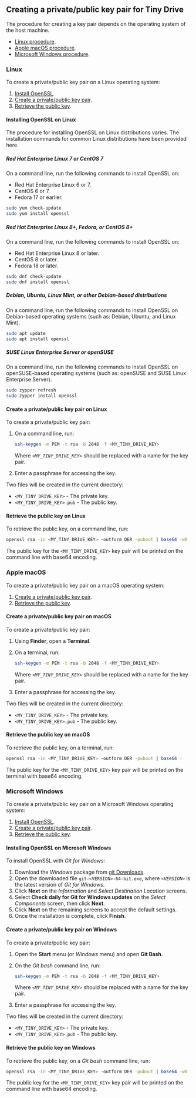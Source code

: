 ## Creating a private/public key pair for Tiny Drive
The procedure for creating a key pair depends on the operating system of the host machine.

* [Linux procedure](#linux).
* [Apple macOS procedure](#applemacos).
* [Microsoft Windows procedure](#microsoftwindows).

### Linux
To create a private/public key pair on a Linux operating system:

1. [Install OpenSSL](#installingopensslonlinux).
1. [Create a private/public key pair](#createaprivatepublickeypaironlinux).
1. [Retrieve the public key](#retrievethepublickeyonlinux).

#### Installing OpenSSL on Linux
The procedure for installing OpenSSL on Linux distributions varies. The installation commands for common Linux distributions have been provided here.

##### Red Hat Enterprise Linux 7 or CentOS 7
On a command line, run the following commands to install OpenSSL on:

* Red Hat Enterprise Linux 6 or 7.
* CentOS 6 or 7.
* Fedora 17 or earlier.

```sh
sudo yum check-update
sudo yum install openssl
```

##### Red Hat Enterprise Linux 8+, Fedora, or CentOS 8+
On a command line, run the following commands to install OpenSSL on:

* Red Hat Enterprise Linux 8 or later.
* CentOS 8 or later.
* Fedora 18 or later.

```sh
sudo dnf check-update
sudo dnf install openssl
```

##### Debian, Ubuntu, Linux Mint, or other Debian-based distributions
On a command line, run the following commands to install OpenSSL on Debian-based operating systems (such as: Debian, Ubuntu, and Linux Mint).

```sh
sudo apt update
sudo apt install openssl
```

##### SUSE Linux Enterprise Server or openSUSE
On a command line, run the following commands to install OpenSSL on openSUSE-based operating systems (such as: openSUSE and SUSE Linux Enterprise Server).

```sh
sudo zypper refresh
sudo zypper install openssl
```

#### Create a private/public key pair on Linux
To create a private/public key pair:

1. On a command line, run:

    ```sh
    ssh-keygen -m PEM -t rsa -b 2048 -f <MY_TINY_DRIVE_KEY>
    ```
    Where _`<MY_TINY_DRIVE_KEY>`_ should be replaced with a name for the key pair.

2. Enter a passphrase for accessing the key.

Two files will be created in the current directory:

* `<MY_TINY_DRIVE_KEY>` - The private key.
* `<MY_TINY_DRIVE_KEY>.pub` - The public key.

#### Retrieve the public key on Linux
To retrieve the public key, on a command line, run:

```sh
openssl rsa -in <MY_TINY_DRIVE_KEY> -outform DER -pubout | base64 -w0
```

The public key for the `<MY_TINY_DRIVE_KEY>` key pair will be printed on the command line with base64 encoding.

### Apple macOS

To create a private/public key pair on a macOS operating system:

1. [Create a private/public key pair](#createaprivatepublickeypaironmacos).
1. [Retrieve the public key](#retrievethepublickeyonmacos).

#### Create a private/public key pair on macOS
To create a private/public key pair:

1. Using **Finder**, open a **Terminal**.
1. On a terminal, run:

    ```sh
    ssh-keygen -m PEM -t rsa -b 2048 -f <MY_TINY_DRIVE_KEY>
    ```
    Where _`<MY_TINY_DRIVE_KEY>`_ should be replaced with a name for the key pair.

1. Enter a passphrase for accessing the key.

Two files will be created in the current directory:

* `<MY_TINY_DRIVE_KEY>` - The private key.
* `<MY_TINY_DRIVE_KEY>.pub` - The public key.

#### Retrieve the public key on macOS
To retrieve the public key, on a terminal, run:

```sh
openssl rsa -in <MY_TINY_DRIVE_KEY> -outform DER -pubout | base64 -
```

The public key for the `<MY_TINY_DRIVE_KEY>` key pair will be printed on the terminal with base64 encoding.

### Microsoft Windows
To create a private/public key pair on a Microsoft Windows operating system:

1. [Install OpenSSL](#installingopensslonmicrosoftwindows).
1. [Create a private/public key pair](#createaprivatepublickeypaironwindows).
1. [Retrieve the public key](#retrievethepublickeyonwindows).

#### Installing OpenSSL on Microsoft Windows
To install OpenSSL with _Git for Windows_:

1. Download the _Windows_ package from [git Downloads](https://git-scm.com/downloads).
1. Open the downloaded file `git-<VERSION>-64-bit.exe`, where _`<VERSION>`_ is the latest version of _Git for Windows_.
1. Click **Next** on the _Information_ and _Select Destination Location_ screens.
1. Select **Check daily for Git for Windows updates** on the *Select Components* screen, then click **Next**.
1. Click **Next** on the remaining screens to accept the default settings.
1. Once the installation is complete, click **Finish**.

#### Create a private/public key pair on Windows
To create a private/public key pair:

1. Open the **Start** menu (or _Windows_ menu) and open **Git Bash**.
1. On the _Git bash_ command line, run:

    ```sh
    ssh-keygen -m PEM -t rsa -b 2048 -f <MY_TINY_DRIVE_KEY>
    ```
    Where _`<MY_TINY_DRIVE_KEY>`_ should be replaced with a name for the key pair.

2. Enter a passphrase for accessing the key.

Two files will be created in the current directory:

* `<MY_TINY_DRIVE_KEY>` - The private key.
* `<MY_TINY_DRIVE_KEY>.pub` - The public key.

#### Retrieve the public key on Windows

To retrieve the public key, on a _Git bash_ command line, run:

```sh
openssl rsa -in <MY_TINY_DRIVE_KEY> -outform DER -pubout | base64 -w0
```

The public key for the `<MY_TINY_DRIVE_KEY>` key pair will be printed on the command line with base64 encoding.